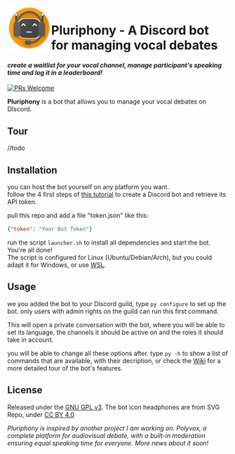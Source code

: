 <img align="left" width="100" height="100" src="logo.png" alt="Pluriphony Logo">

# Pluriphony - A Discord bot <br> for managing vocal debates
#### *create a waitlist for your vocal channel, manage  participant's speaking time and log it in a leaderboard!*
[![PRs Welcome](https://img.shields.io/badge/PRs-welcome-brightgreen.svg?style=flat-square)](http://makeapullrequest.com)

**Pluriphony** is a bot that allows you to manage your vocal debates on DIscord.

## Tour
//todo

## Installation

you can host the bot yourself on any platform you want.<br>
follow the 4 first steps of 
<a href="https://www.digitaltrends.com/gaming/how-to-make-a-discord-bot/">this tutorial</a>
to create a Discord bot and retrieve its API token.

pull this repo and add a file "token.json" like this:

```json
{"token": "Your Bot Token"}
```

run the script ```launcher.sh``` to install all dependencies and start the bot. You're all done!<br>
The script is configured for Linux (Ubuntu/Debian/Arch), but you could adapt it for Windows, or use
<a href="https://docs.microsoft.com/en-us/windows/wsl/install-win10">WSL</a>.

## Usage

we you added the bot to your Discord guild, type ```py configure``` to set up the bot.
only users with admin rights on the guild can run this first command.

This will open a private conversation with the bot, where you will be able to set its language, 
the channels it should be active on and the roles it should take in account.

you will be able to change all these options after.
type ```py -h``` to show a list of commands that are available, with their decription,
or check the <a href="wiki">Wiki</a> for a more detailed tour of the bot's features.


## License

Released under the [GNU GPL v3](LICENSE).
The bot icon headphones are from SVG Repo, under [CC BY 4.0](LICENSE)


*Pluriphony is inspired by another project I am working on: Polyvox,
a complete platform for audiovisual debate, with a built-in moderation ensuring equal speaking time for everyone.
More news about it soon!*
